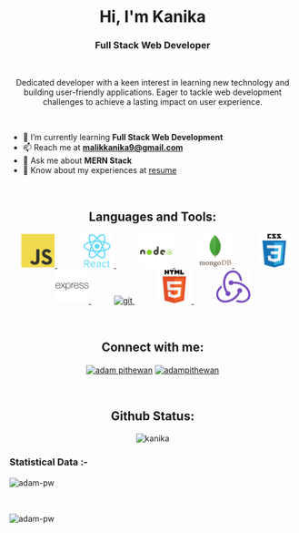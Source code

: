 <h1 align="center">Hi, I'm Kanika</h1>
<h3 align="center">Full Stack Web Developer</h3>

<br>

<p align="center">Dedicated developer with a keen interest in learning new technology and building user-friendly
   applications. Eager to tackle web development challenges to achieve a lasting impact on user experience.</p>
   
<br>

- 🌱 I’m currently learning **Full Stack Web Development**
- 📫 Reach me at **malikkanika9@gmail.com**
- 💬 Ask me about **MERN Stack**
- 📄 Know about my experiences at <a
   href="https://drive.google.com/file/d/1ufqUreJqbLbR3afUbosZu0GLLd4VjkNf/view?usp=sharing">resume</a>

<br>

<h2 align="center">Languages and Tools:</h2>
<p align="center">
   <a style="margin: 0px 20px;" href="https://developer.mozilla.org/en-US/docs/Web/JavaScript" target="_blank"
      rel="noreferrer"> <img
         src="https://raw.githubusercontent.com/devicons/devicon/master/icons/javascript/javascript-original.svg"
         alt="javascript" width="60" height="60" /> </a>
   <a style="margin: 0px 20px;" href="https://reactjs.org/" target="_blank" rel="noreferrer"> <img
         src="https://raw.githubusercontent.com/devicons/devicon/master/icons/react/react-original-wordmark.svg"
         alt="react" width="60" height="60" /> </a>
   <a style="margin: 0px 20px;" href="https://nodejs.org" target="_blank" rel="noreferrer"> <img
         src="https://raw.githubusercontent.com/devicons/devicon/master/icons/nodejs/nodejs-original-wordmark.svg"
         alt="nodejs" width="60" height="60" /> </a>
   <a style="margin: 0px 20px;" href="https://www.mongodb.com/" target="_blank" rel="noreferrer"> <img
         src="https://raw.githubusercontent.com/devicons/devicon/master/icons/mongodb/mongodb-original-wordmark.svg"
         alt="mongodb" width="60" height="60" /> </a>
   <a style="margin: 0px 20px;" href="https://www.w3schools.com/css/" target="_blank" rel="noreferrer"> <img
         src="https://raw.githubusercontent.com/devicons/devicon/master/icons/css3/css3-original-wordmark.svg"
         alt="css3" width="60" height="60" /> </a>
   <a style="margin: 0px 20px;" href="https://expressjs.com" target="_blank" rel="noreferrer"> <img
         src="https://raw.githubusercontent.com/devicons/devicon/master/icons/express/express-original-wordmark.svg"
         alt="express" width="60" height="60" /> </a>
   <a style="margin: 0px 20px;" href="https://git-scm.com/" target="_blank" rel="noreferrer"> <img
         src="https://www.vectorlogo.zone/logos/git-scm/git-scm-icon.svg" alt="git" width="60" height="60" /> </a>
   <a style="margin: 0px 20px;" href="https://www.w3.org/html/" target="_blank" rel="noreferrer"> <img
         src="https://raw.githubusercontent.com/devicons/devicon/master/icons/html5/html5-original-wordmark.svg"
         alt="html5" width="60" height="60" /> </a>
   <a style="margin: 0px 20px;" href="https://redux.js.org" target="_blank" rel="noreferrer"> <img
         src="https://raw.githubusercontent.com/devicons/devicon/master/icons/redux/redux-original.svg" alt="redux"
         width="60" height="60" /> </a>
 </p>
 
</div>
<br>

<h2 align="center">Connect with me:</h2>
<p align="center">
  <a href="https://www.linkedin.com/in/kanika-3a29bbb3//" target="blank"><img align="center"
      src="https://raw.githubusercontent.com/rahuldkjain/github-profile-readme-generator/master/src/images/icons/Social/linked-in-alt.svg"
      alt="adam pithewan" height="30" width="40" /></a>
  <a href="https://twitter.com/kanika563452911" target="blank"><img align="center"
      src="https://raw.githubusercontent.com/rahuldkjain/github-profile-readme-generator/master/src/images/icons/Social/twitter.svg"
      alt="adampithewan" height="30" width="40" /></a>
</p>
<br>
<h2 align="center">Github Status:</h2>
<p align="center"> <img
      src="https://komarev.com/ghpvc/?username=malikkanika9&label=Profile%20views&color=0e75b6&style=flat"
      alt="kanika" /> </p>

<h3>Statistical Data :-</h3>
<p><img align="center"
    src="https://github-readme-stats.vercel.app/api/top-langs?username=malikkanika9&show_icons=true&locale=en&bg_color=0d1117&text_color=ffffff&layout=compact"
    alt="adam-pw" 
    bg_color=#808080/></p>

<br>
<p><img align="center" src="https://github-readme-streak-stats.herokuapp.com/?user=Adam-pw&theme=dark&background=0d1117&date_format=M%20j%5B%2C%20Y%5D" alt="adam-pw" /></p>
      
